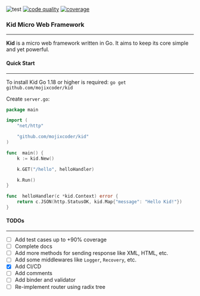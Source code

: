 ![test](https://github.com/mojixcoder/kid/actions/workflows/test.yml/badge.svg)
[![code quality](https://app.codacy.com/project/badge/Grade/aa9e650027e144359ae6f3cbdcdae6c9)](https://www.codacy.com/gh/mojixcoder/kid/dashboard?utm_source=github.com&amp;utm_medium=referral&amp;utm_content=mojixcoder/kid&amp;utm_campaign=Badge_Grade)
[![coverage](https://app.codacy.com/project/badge/Coverage/aa9e650027e144359ae6f3cbdcdae6c9)](https://www.codacy.com/gh/mojixcoder/kid/dashboard?utm_source=github.com&utm_medium=referral&utm_content=mojixcoder/kid&utm_campaign=Badge_Coverage)

### Kid Micro Web Framework
___
**Kid** is a micro web framework written in Go. It aims to keep its core simple and yet powerful.

#### Quick Start
___

To install Kid Go 1.18 or higher is required: `go get github.com/mojixcoder/kid`

Create `server.go`:

```go
package main

import (
    "net/http"

    "github.com/mojixcoder/kid"
)

func  main() {
    k := kid.New()

    k.GET("/hello", helloHandler)

    k.Run()
}

func  helloHandler(c *kid.Context) error {
    return c.JSON(http.StatusOK, kid.Map{"message": "Hello Kid!"})
}
```

#### TODOs
___

- [ ] Add test cases up to +90% coverage
- [ ] Complete docs
- [ ] Add more methods for sending response like XML, HTML, etc.
- [ ] Add some middlewares like `Logger`, `Recovery`, etc.
- [x] Add CI/CD
- [ ] Add comments
- [ ] Add binder and validator
- [ ] Re-implement router using radix tree
